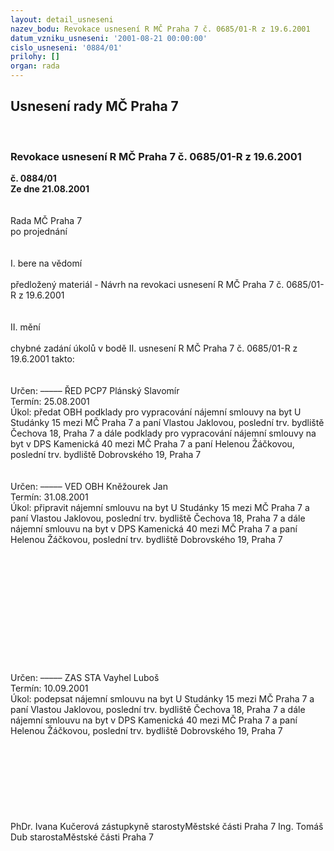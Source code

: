 ```yaml
---
layout: detail_usneseni
nazev_bodu: Revokace usnesení R MČ Praha 7 č. 0685/01-R z 19.6.2001
datum_vzniku_usneseni: '2001-08-21 00:00:00'
cislo_usneseni: '0884/01'
prilohy: []
organ: rada
---
```

<div id="ucUsn_pList" class="usn">
	<span><h2>Usnesení rady MČ Praha 7 </h2>
<br></span><div class="standBody">
<span><h3>Revokace usnesení R MČ Praha 7 č. 0685/01-R z 19.6.2001</h3></span><div class="center">
		<strong>č. 0884/01</strong><br>
	</div>
<div class="center">
		<strong>Ze dne 21.08.2001</strong><br><br>
	</div>
<br>Rada MČ Praha 7<br>po projednání<br><br><br>I.	bere na vědomí<br><br> předložený materiál - Návrh na revokaci usnesení R MČ Praha 7 č. 0685/01-R z 19.6.2001<br><br><br>II.	mění <br><br>chybné zadání úkolů v bodě II. usnesení R MČ Praha 7 č. 0685/01-R z 19.6.2001 takto:<br><br><br> Určen:	–––––	ŘED PCP7 Plánský Slavomír<br>Termín: 25.08.2001<br>Úkol:	předat OBH podklady pro vypracování nájemní smlouvy na byt U Studánky 15 mezi MČ Praha 7 a paní Vlastou Jaklovou, poslední trv. bydliště Čechova 18, Praha 7 a dále podklady pro vypracování nájemní smlouvy na byt v DPS Kamenická 40 mezi MČ Praha 7 a paní Helenou Žáčkovou, poslední trv. bydliště Dobrovského 19, Praha 7<br> <br><br> Určen:	–––––	VED OBH Kněžourek Jan<br>Termín: 31.08.2001<br>Úkol:	připravit nájemní smlouvu na byt U Studánky 15 mezi MČ Praha 7 a paní Vlastou Jaklovou, poslední trv. bydliště Čechova 18, Praha 7 a dále nájemní smlouvu na byt v DPS Kamenická 40 mezi MČ Praha 7 a paní Helenou Žáčkovou, poslední trv. bydliště Dobrovského 19, Praha 7<br> <br> <br><br><br><br><br><br><br><br><br><br><br>Určen:	–––––	ZAS STA Vayhel Luboš<br>Termín: 10.09.2001<br>Úkol:	podepsat nájemní smlouvu na byt U Studánky 15 mezi MČ Praha 7 a paní Vlastou Jaklovou, poslední trv. bydliště Čechova 18, Praha 7 a dále nájemní smlouvu na byt v DPS Kamenická 40 mezi MČ Praha 7 a paní Helenou Žáčkovou, poslední trv. bydliště Dobrovského 19, Praha 7 <br> <br><br> <br><br><br><br><br> 	<br>PhDr. Ivana Kučerová zástupkyně starostyMěstské části Praha 7	Ing. Tomáš Dub starostaMěstské části Praha 7<br>	<br><br>
</div>
</div>